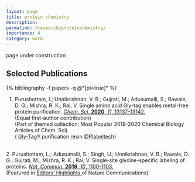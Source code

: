 ```yaml
---
layout: page
title: protein chemistry
description: 
permalink: /research/proteinchemistry/
importance: 4
category: work
---
```


page under construction

<div class="publications">
  <h2>Selected Publications</h2>
  {% bibliography -f papers -q @*[pi=true]* %}
</div>

1. Purushottam, L; Unnikrishnan, V. B.; Gujrati, M.; Adusumalli, S.; Rawale, D. G.; Mishra, R. K.; Rai, V. Single amino acid Gly-tag enables metal-free protein purification. <a href="https://pubs.rsc.org/en/content/articlelanding/2020/sc/d0sc01153c"> <i>Chem. Sci.</i> <b>2020</b>, <i>11</i>, 13137-13142. </a> <br>
(Equal first-author contribution) <br>
(Part of themed collection: <a href="https://pubs.rsc.org/en/journals/articlecollectionlanding?sercode=sc&themeid=59c831e6-b6fa-48b0-a4a0-57082971145e"> </a> Most Popular 2019-2020 Chemical Biology Articles </a> of Chem. Sci) <br>
(<a href="https://plabeltech.com/product/gly-tag-purification-resin/"> Gly-Tag® </a> purification resin <a href="https://plabeltech.com"> @Plabeltech</a>)<br>
<br>
2. Purushottam, L.; Adusumalli, S.; Singh, U.; Unnikrishnan, V. B.; Rawale, D. G.; Gujrati, M.; Mishra, R. K.; Rai, V. Single-site glycine-specific labeling of proteins. <a href="https://www.nature.com/articles/s41467-019-10503-7"> <i>Nat. Commun.</i> <b>2019</b>, <i>10</i>, 1100-1103.</a> <br>
(Featured in <a href="https://www.nature.com/ncomms/editorshighlights#:~:text=Our%20editors%20select%20a%20small,research%20areas%20at%20Nature%20Communications.">Editors’ Highlights </a> of Nature Communications)
